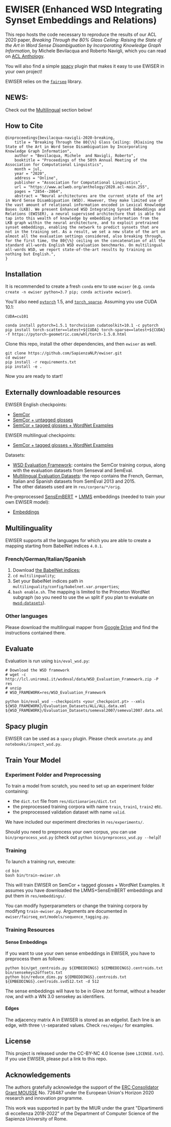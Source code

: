 # EWISER (Enhanced WSD Integrating Synset Embeddings and Relations)
This repo hosts the code necessary to reproduce the results of our ACL 2020 paper, *Breaking Through the 80% Glass Ceiling: Raising the State of the Art in Word Sense Disambiguation by Incorporating Knowledge Graph Information*, by Michele Bevilacqua and Roberto Navigli, which you can read on [ACL Anthology](https://www.aclweb.org/anthology/2020.acl-main.255/).

You will also find a simple [spacy](https://spacy.io/) plugin that makes it easy to use EWISER in your own project!

EWISER relies on the [`fairseq`](https://github.com/pytorch/fairseq) library.

## NEWS:
Check out the [Multilingual](#Multilingual) section below!

## How to Cite
```
@inproceedings{bevilacqua-navigli-2020-breaking,
    title = "Breaking Through the 80{\%} Glass Ceiling: {R}aising the State of the Art in Word Sense Disambiguation by Incorporating Knowledge Graph Information",
    author = "Bevilacqua, Michele  and Navigli, Roberto",
    booktitle = "Proceedings of the 58th Annual Meeting of the Association for Computational Linguistics",
    month = jul,
    year = "2020",
    address = "Online",
    publisher = "Association for Computational Linguistics",
    url = "https://www.aclweb.org/anthology/2020.acl-main.255",
    pages = "2854--2864",
    abstract = "Neural architectures are the current state of the art in Word Sense Disambiguation (WSD). However, they make limited use of the vast amount of relational information encoded in Lexical Knowledge Bases (LKB). We present Enhanced WSD Integrating Synset Embeddings and Relations (EWISER), a neural supervised architecture that is able to tap into this wealth of knowledge by embedding information from the LKB graph within the neural architecture, and to exploit pretrained synset embeddings, enabling the network to predict synsets that are not in the training set. As a result, we set a new state of the art on almost all the evaluation settings considered, also breaking through, for the first time, the 80{\%} ceiling on the concatenation of all the standard all-words English WSD evaluation benchmarks. On multilingual all-words WSD, we report state-of-the-art results by training on nothing but English.",
}
```

## Installation
It is recommended to create a fresh `conda` env to use `ewiser` (e.g. `conda create -n ewiser python=3.7 pip; conda activate ewiser`).

You'll also need [`pytorch`](https://pytorch.org/get-started/locally/) 1.5, and [`torch_sparse`](https://github.com/rusty1s/pytorch_sparse). Assuming you use CUDA 10.1:
```
CUDA=cu101

conda install pytorch=1.5.1 torchvision cudatoolkit=10.1 -c pytorch
pip install torch-scatter==latest+${CUDA} torch-sparse==latest+${CUDA} -f https://pytorch-geometric.com/whl/torch-1.5.0.html
```

Clone this repo, install the other dependencies, and then `ewiser` as well.
```
git clone https://github.com/SapienzaNLP/ewiser.git
cd ewiser
pip install -r requirements.txt
pip install -e .
```
Now you are ready to start!

## Externally downloadable resources

EWISER English checkpoints:
* [SemCor](https://drive.google.com/file/d/1TIwCn-0NA3yUXG5FOkPgFcoP3aHJmiSZ/view?usp=sharing)
* [SemCor + untagged glosses](https://drive.google.com/file/d/1tW4PjTgdRbVvq9CGq-0ePCsgtkXnEGsN/view?usp=sharing)
* [SemCor + tagged glosses + WordNet Examples](https://drive.google.com/file/d/11RyHBu4PwS3U2wOk-Le9Ziu8R3Hc0NXV/view?usp=sharing)

EWISER multilingual checkpoints:
* [SemCor + tagged glosses + WordNet Examples](https://drive.google.com/file/d/1uYYs3izocOWx6q0yGfVku5oWNUF2-BM7/view?usp=sharing)

Datasets:
* [WSD Evaluation Framework](http://lcl.uniroma1.it/wsdeval): contains the SemCor training corpus, along with the evaluation datasets from Senseval and SemEval.
* [Multilingual Evaluation Datasets](https://github.com/SapienzaNLP/mwsd-datasets): the repo contains the French, German, Italian and Spanish datasets from SemEval 2013 and 2015. 
* The other datasets used are in `res/corpora/*/orig`.

Pre-preprocessed [SensEmBERT](http://sensembert.org/) + [LMMS](https://github.com/danlou/LMMS) embeddings (needed to train your own EWISER model):
* [Embeddings](https://drive.google.com/file/d/11v4FUMyHdpFBrkRJt8cGyy6xkM9a_Emp/view?usp=sharing)

## Multilinguality
EWISER supports all the languages for which you are able to create a mapping starting from BabelNet indices `4.0.1`.
### French/German/Italian/Spanish
1. Download [the BabelNet indices](https://babelnet.org/guide#HowcanIdownloadtheBabelNetindices?);
2. `cd multilinguality`;
3. Set your BabelNet indices path in `multilinguality/config/babelnet.var.properties`;
4. `bash enable.sh`.
The mapping is limited to the Princeton WordNet subgraph (so you need to use the `wn` split if you plan to evaluate on [`mwsd-datasets`](https://github.com/SapienzaNLP/mwsd-datasets)).
### Other languages
Please download the multilingual mapper from [Google Drive](https://drive.google.com/file/d/1vkHLGGRbEXkmOd5QLTodDmUegipDcJyP/view?usp=sharing) and find the instructions contained there.

## Evaluate
Evaluation is run using `bin/eval_wsd.py`: 
```
# Download the WSD framework
# wget -c http://lcl.uniroma1.it/wsdeval/data/WSD_Evaluation_Framework.zip -P res
# unzip
# WSD_FRAMEWORK=res/WSD_Evaluation_Framework

python bin/eval_wsd --checkpoints <your_checkpoint.pt> --xmls ${WSD_FRAMEWORK}/Evaluation_Datasets/ALL/ALL.data.xml ${WSD_FRAMEWORK}/Evaluation_Datasets/semeval2007/semeval2007.data.xml
```

## Spacy plugin
EWISER can be used as a `spacy` plugin. Please check `annotate.py` and `notebooks/inspect_wsd.py`.

## Train Your Model

### Experiment Folder and Preprocessing
To train a model from scratch, you need to set up an experiment folder containing:
* the `dict.txt` file from `res/dictionaries/dict.txt`
* the preprocessed training corpora with name `train`, `train1`, `train2` etc.
* the preprocessed validation dataset with name `valid`.

We have included our experiment directories in `res/experiments/`.

Should you need to preprocess your own corpus, you can use `bin/preprocess_wsd.py` (check out `python bin/preprocess_wsd.py --help`)!

### Training
To launch a training run, execute: 
```
cd bin
bash bin/train-ewiser.sh
```

This will train EWISER on SemCor + tagged glosses + WordNet Examples. It assumes you have downloaded the LMMS+SensEmBERT embeddings and put them in `res/embeddings/`.

You can modify hyperparameters or change the training corpora by modifyng `train-ewiser.py`. Arguments are documented in `ewiser/fairseq_ext/models/sequence_tagging.py`.

### Training Resources
#### Sense Embeddings
If you want to use your own sense embeddings in EWISER, you have to preprocess them as follows:
```shell script
python bin/get_centroids.py ${EMBEDDINGS} ${EMBEDDINGS}.centroids.txt bin/sensekeys2offsets.txt
python bin/reduce_dims.py ${EMBEDDINGS}.centroids.txt ${EMBEDDINGS}.centroids.svd512.txt -d 512
```
The sense embeddings will have to be in Glove .txt format, without a header row, and with a WN 3.0 sensekey as identifiers.

#### Edges
The adjacency matrix A in EWISER is stored as an edgelist. Each line is an edge, with three `\t`-separated values. Check `res/edges/` for examples.

## License
This project is released under the CC-BY-NC 4.0 license (see `LICENSE.txt`). If you use EWISER, please put a link to this repo.

## Acknowledgements
The authors gratefully acknowledge the support of the <a href="http://mousse-project.org">ERC Consolidator Grant MOUSSE</a> No. 726487 under the European
Union's Horizon 2020 research and innovation programme.

This work was supported in part by the MIUR under the grant "Dipartimenti di eccellenza 2018-2022" of the Department of Computer Science of the Sapienza University of Rome.
